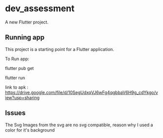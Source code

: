 # dev_assessment

A new Flutter project.

## Running app

This project is a starting point for a Flutter application.

To Run app:

flutter pub get

flutter run

link to apk : https://drive.google.com/file/d/10SegUdxqVJ6wFg4qgbbaV6H9g_cdYkgo/view?usp=sharing
## Issues

The Svg Images from the svg are no svg compatible, reason why I used a color for it's background

